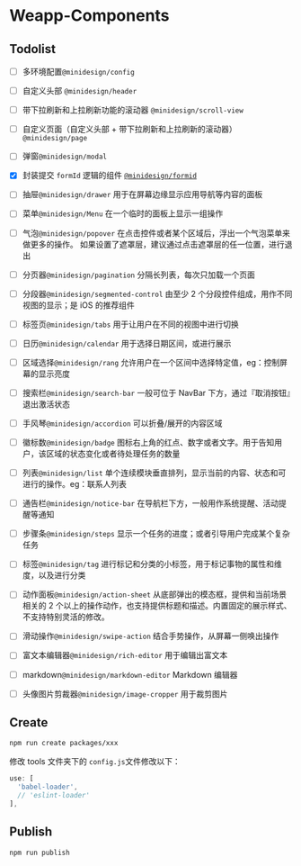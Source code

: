 # Weapp-Components

## Todolist

- [ ] 多环境配置`@minidesign/config`

- [ ] 自定义头部 `@minidesign/header`
- [ ] 带下拉刷新和上拉刷新功能的滚动器 `@minidesign/scroll-view`
- [ ] 自定义页面（自定义头部 + 带下拉刷新和上拉刷新的滚动器） `@minidesign/page`
- [ ] 弹窗`@minidesign/modal`
- [x] 封装提交 `formId` 逻辑的组件 [`@minidesign/formid`](https://github.com/skyFi/weapp-components/tree/master/packages/formid)
- [ ] 抽屉`@minidesign/drawer` 用于在屏幕边缘显示应用导航等内容的面板
- [ ] 菜单`@minidesign/Menu` 在一个临时的面板上显示一组操作
- [ ] 气泡`@minidesign/popover` 在点击控件或者某个区域后，浮出一个气泡菜单来做更多的操作。 如果设置了遮罩层，建议通过点击遮罩层的任一位置，进行退出
- [ ] 分页器`@minidesign/pagination` 分隔长列表，每次只加载一个页面
- [ ] 分段器`@minidesign/segmented-control` 由至少 2 个分段控件组成，用作不同视图的显示；是 iOS 的推荐组件
- [ ] 标签页`@minidesign/tabs` 用于让用户在不同的视图中进行切换
- [ ] 日历`@minidesign/calendar` 用于选择日期区间，或进行展示
- [ ] 区域选择`@minidesign/rang` 允许用户在一个区间中选择特定值，eg：控制屏幕的显示亮度
- [ ] 搜索栏`@minidesign/search-bar` 一般可位于 NavBar 下方，通过『取消按钮』退出激活状态
- [ ] 手风琴`@minidesign/accordion` 可以折叠/展开的内容区域
- [ ] 徽标数`@minidesign/badge` 图标右上角的红点、数字或者文字。用于告知用户，该区域的状态变化或者待处理任务的数量
- [ ] 列表`@minidesign/list` 单个连续模块垂直排列，显示当前的内容、状态和可进行的操作。eg：联系人列表
- [ ] 通告栏`@minidesign/notice-bar` 在导航栏下方，一般用作系统提醒、活动提醒等通知
- [ ] 步骤条`@minidesign/steps` 显示一个任务的进度；或者引导用户完成某个复杂任务
- [ ] 标签`@minidesign/tag` 进行标记和分类的小标签，用于标记事物的属性和维度，以及进行分类
- [ ] 动作面板`@minidesign/action-sheet` 从底部弹出的模态框，提供和当前场景相关的 2 个以上的操作动作，也支持提供标题和描述。内置固定的展示样式、不支持特别灵活的修改。
- [ ] 滑动操作`@minidesign/swipe-action` 结合手势操作，从屏幕一侧唤出操作
- [ ] 富文本编辑器`@minidesign/rich-editor` 用于编辑出富文本
- [ ] markdown`@minidesign/markdown-editor` Markdown 编辑器
- [ ] 头像图片剪裁器`@minidesign/image-cropper` 用于裁剪图片

## Create

```bash
npm run create packages/xxx
```

修改 tools 文件夹下的 `config.js`文件修改以下：

```javascript
use: [
  'babel-loader',
  // 'eslint-loader'
],
```

## Publish

```bash
npm run publish
```
